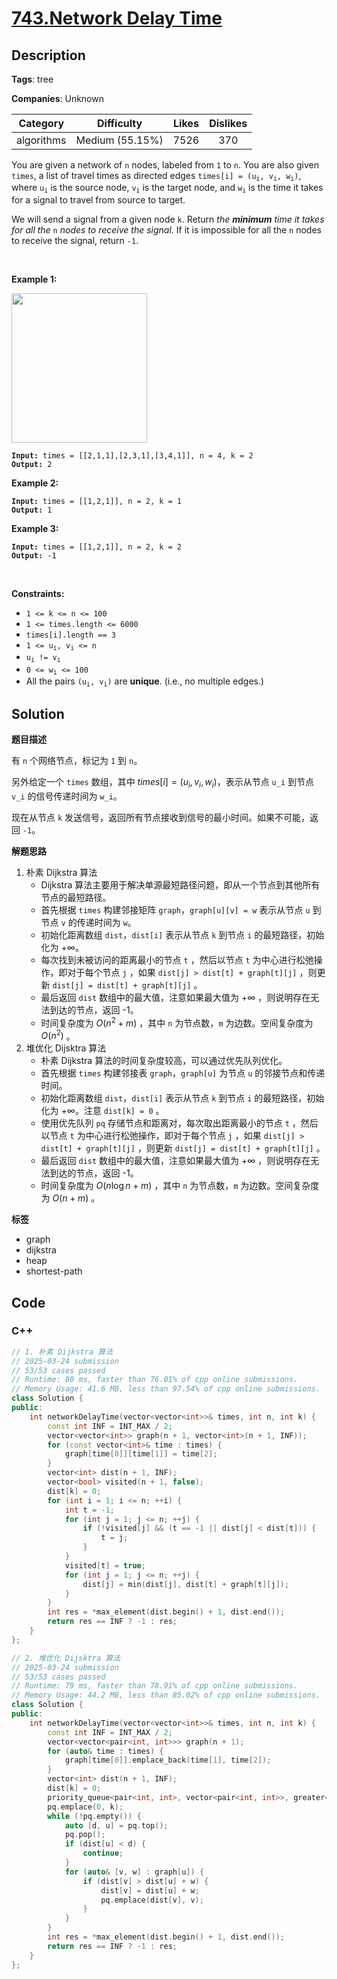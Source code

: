 # [743.Network Delay Time](https://leetcode.com/problems/network-delay-time/description/)

## Description

**Tags**: tree

**Companies**: Unknown

|  Category  |   Difficulty    | Likes | Dislikes |
| :--------: | :-------------: | :---: | :------: |
| algorithms | Medium (55.15%) | 7526  |   370    |

<p>You are given a network of <code>n</code> nodes, labeled from <code>1</code> to <code>n</code>. You are also given <code>times</code>, a list of travel times as directed edges <code>times[i] = (u<sub>i</sub>, v<sub>i</sub>, w<sub>i</sub>)</code>, where <code>u<sub>i</sub></code> is the source node, <code>v<sub>i</sub></code> is the target node, and <code>w<sub>i</sub></code> is the time it takes for a signal to travel from source to target.</p>
<p>We will send a signal from a given node <code>k</code>. Return <em>the <strong>minimum</strong> time it takes for all the</em> <code>n</code> <em>nodes to receive the signal</em>. If it is impossible for all the <code>n</code> nodes to receive the signal, return <code>-1</code>.</p>
<p>&nbsp;</p>
<p><strong class="example">Example 1:</strong></p>
<img alt="" src="https://assets.leetcode.com/uploads/2019/05/23/931_example_1.png" style="width: 217px; height: 239px;" />
<pre><code><strong>Input:</strong> times = [[2,1,1],[2,3,1],[3,4,1]], n = 4, k = 2
<strong>Output:</strong> 2</code></pre>
<p><strong class="example">Example 2:</strong></p>
<pre><code><strong>Input:</strong> times = [[1,2,1]], n = 2, k = 1
<strong>Output:</strong> 1</code></pre>
<p><strong class="example">Example 3:</strong></p>
<pre><code><strong>Input:</strong> times = [[1,2,1]], n = 2, k = 2
<strong>Output:</strong> -1</code></pre>
<p>&nbsp;</p>
<p><strong>Constraints:</strong></p>
<ul>
  <li><code>1 &lt;= k &lt;= n &lt;= 100</code></li>
  <li><code>1 &lt;= times.length &lt;= 6000</code></li>
  <li><code>times[i].length == 3</code></li>
  <li><code>1 &lt;= u<sub>i</sub>, v<sub>i</sub> &lt;= n</code></li>
  <li><code>u<sub>i</sub> != v<sub>i</sub></code></li>
  <li><code>0 &lt;= w<sub>i</sub> &lt;= 100</code></li>
  <li>All the pairs <code>(u<sub>i</sub>, v<sub>i</sub>)</code> are <strong>unique</strong>. (i.e., no multiple edges.)</li>
</ul>

## Solution

**题目描述**

有 `n` 个网络节点，标记为 `1` 到 `n`。

另外给定一个 `times` 数组，其中 $times[i] = (u_i, v_i, w_i)$，表示从节点 `u_i` 到节点 `v_i` 的信号传递时间为 `w_i`。

现在从节点 `k` 发送信号，返回所有节点接收到信号的最小时间。如果不可能，返回 `-1`。

**解题思路**

1. 朴素 Dijkstra 算法
   - Dijkstra 算法主要用于解决单源最短路径问题，即从一个节点到其他所有节点的最短路径。
   - 首先根据 `times` 构建邻接矩阵 `graph`，`graph[u][v] = w` 表示从节点 `u` 到节点 `v` 的传递时间为 `w`。
   - 初始化距离数组 `dist`，`dist[i]` 表示从节点 `k` 到节点 `i` 的最短路径，初始化为 $+\infty$。
   - 每次找到未被访问的距离最小的节点 `t` ，然后以节点 `t` 为中心进行松弛操作，即对于每个节点 `j` ，如果 `dist[j] > dist[t] + graph[t][j]` ，则更新 `dist[j] = dist[t] + graph[t][j]` 。
   - 最后返回 `dist` 数组中的最大值，注意如果最大值为 $+\infty$ ，则说明存在无法到达的节点，返回 -1。
   - 时间复杂度为 $O(n^2+m)$ ，其中 `n` 为节点数，`m` 为边数。空间复杂度为 $O(n^2)$ 。
2. 堆优化 Dijsktra 算法
   - 朴素 Dijkstra 算法的时间复杂度较高，可以通过优先队列优化。
   - 首先根据 `times` 构建邻接表 `graph`，`graph[u]` 为节点 `u` 的邻接节点和传递时间。
   - 初始化距离数组 `dist`，`dist[i]` 表示从节点 `k` 到节点 `i` 的最短路径，初始化为 $+\infty$。注意 `dist[k] = 0` 。
   - 使用优先队列 `pq` 存储节点和距离对，每次取出距离最小的节点 `t` ，然后以节点 `t` 为中心进行松弛操作，即对于每个节点 `j` ，如果 `dist[j] > dist[t] + graph[t][j]` ，则更新 `dist[j] = dist[t] + graph[t][j]` 。
   - 最后返回 `dist` 数组中的最大值，注意如果最大值为 $+\infty$ ，则说明存在无法到达的节点，返回 -1。
   - 时间复杂度为 $O(n\log n+m)$ ，其中 `n` 为节点数，`m` 为边数。空间复杂度为 $O(n+m)$ 。

**标签**

- graph
- dijkstra
- heap
- shortest-path

<!-- code start -->
## Code

### C++

```cpp
// 1. 朴素 Dijkstra 算法
// 2025-03-24 submission
// 53/53 cases passed
// Runtime: 80 ms, faster than 76.01% of cpp online submissions.
// Memory Usage: 41.6 MB, less than 97.54% of cpp online submissions.
class Solution {
public:
    int networkDelayTime(vector<vector<int>>& times, int n, int k) {
        const int INF = INT_MAX / 2;
        vector<vector<int>> graph(n + 1, vector<int>(n + 1, INF));
        for (const vector<int>& time : times) {
            graph[time[0]][time[1]] = time[2];
        }
        vector<int> dist(n + 1, INF);
        vector<bool> visited(n + 1, false);
        dist[k] = 0;
        for (int i = 1; i <= n; ++i) {
            int t = -1;
            for (int j = 1; j <= n; ++j) {
                if (!visited[j] && (t == -1 || dist[j] < dist[t])) {
                    t = j;
                }
            }
            visited[t] = true;
            for (int j = 1; j <= n; ++j) {
                dist[j] = min(dist[j], dist[t] + graph[t][j]);
            }
        }
        int res = *max_element(dist.begin() + 1, dist.end());
        return res == INF ? -1 : res;
    }
};
```

```cpp
// 2. 堆优化 Dijsktra 算法
// 2025-03-24 submission
// 53/53 cases passed
// Runtime: 79 ms, faster than 78.91% of cpp online submissions.
// Memory Usage: 44.2 MB, less than 85.02% of cpp online submissions.
class Solution {
public:
    int networkDelayTime(vector<vector<int>>& times, int n, int k) {
        const int INF = INT_MAX / 2;
        vector<vector<pair<int, int>>> graph(n + 1);
        for (auto& time : times) {
            graph[time[0]].emplace_back(time[1], time[2]);
        }
        vector<int> dist(n + 1, INF);
        dist[k] = 0;
        priority_queue<pair<int, int>, vector<pair<int, int>>, greater<pair<int, int>>> pq;
        pq.emplace(0, k);
        while (!pq.empty()) {
            auto [d, u] = pq.top();
            pq.pop();
            if (dist[u] < d) {
                continue;
            }
            for (auto& [v, w] : graph[u]) {
                if (dist[v] > dist[u] + w) {
                    dist[v] = dist[u] + w;
                    pq.emplace(dist[v], v);
                }
            }
        }
        int res = *max_element(dist.begin() + 1, dist.end());
        return res == INF ? -1 : res;
    }
};
```

<!-- code end -->
